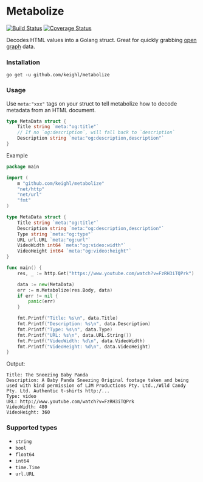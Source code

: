 # Metabolize

[![Build Status](https://travis-ci.org/keighl/metabolize.png?branch=master)](https://travis-ci.org/keighl/metabolize) [![Coverage Status](https://coveralls.io/repos/keighl/metabolize/badge.svg)](https://coveralls.io/r/keighl/metabolize)

Decodes HTML <meta> values into a Golang struct. Great for quickly grabbing [open graph](http://ogp.me/) data.

### Installation

    go get -u github.com/keighl/metabolize

### Usage

Use `meta:"xxx"` tags on your struct to tell metabolize how to decode metadata from an HTML document.

```go
type MetaData struct {
    Title string `meta:"og:title"`
    // If no `og:description`, will fall back to `description`
    Description string `meta:"og:description,description"`
}
```

Example

```go
package main

import (
    m "github.com/keighl/metabolize"
    "net/http"
    "net/url"
    "fmt"
)

type MetaData struct {
    Title string `meta:"og:title"`
    Description string `meta:"og:description,description"`
    Type string `meta:"og:type"`
    URL url.URL `meta:"og:url"`
    VideoWidth int64 `meta:"og:video:width"`
    VideoHeight int64 `meta:"og:video:height"`
}

func main() {
    res, _ := http.Get("https://www.youtube.com/watch?v=FzRH3iTQPrk")

    data := new(MetaData)
    err := m.Metabolize(res.Body, data)
    if err != nil {
        panic(err)
    }

    fmt.Printf("Title: %s\n", data.Title)
    fmt.Printf("Description: %s\n", data.Description)
    fmt.Printf("Type: %s\n", data.Type)
    fmt.Printf("URL: %s\n", data.URL.String())
    fmt.Printf("VideoWidth: %d\n", data.VideoWidth)
    fmt.Printf("VideoHeight: %d\n", data.VideoHeight)
}
```

Output:

```
Title: The Sneezing Baby Panda
Description: A Baby Panda Sneezing Original footage taken and being used with kind permission of LJM Productions Pty. Ltd.,/Wild Candy Pty. Ltd. Authentic t-shirts http:/...
Type: video
URL: http://www.youtube.com/watch?v=FzRH3iTQPrk
VideoWidth: 480
VideoHeight: 360
```

### Supported types

* `string`
* `bool`
* `float64`
* `int64`
* `time.Time`
* `url.URL`

